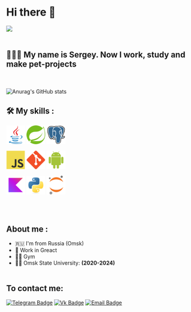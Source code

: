 # Hi there 👋

![](https://gifdb.com/images/high/coding-function-repeat-eat-sleep-7zxwkklr847mhchm.gif)
<br></br>

## 👨🏻‍💻 My name is Sergey. Now I work, study and make pet-projects 
<br></br>
![Anurag's GitHub stats](https://github-readme-stats.vercel.app/api?username=melniknow&show_icons=true&theme=radical)



## 🛠️ My skills  :

<code><img height="50" src="https://github.com/devicons/devicon/blob/master/icons/java/java-original.svg" alt="java"></code>
<code><img height="50" src="https://github.com/devicons/devicon/blob/master/icons/spring/spring-original.svg" alt="spring"></code>
<code><img height="50" src="https://github.com/devicons/devicon/blob/master/icons/postgresql/postgresql-original.svg" alt="postgresql"></code>

<code><img height="50" src="https://github.com/devicons/devicon/blob/master/icons/javascript/javascript-original.svg" alt="javascript"></code>
<code><img height="50" src="https://github.com/devicons/devicon/blob/master/icons/git/git-original.svg" alt="git"></code>
<code><img height="50" src="https://github.com/devicons/devicon/blob/master/icons/android/android-original.svg" alt="android"></code>

<code><img height="50" src="https://github.com/devicons/devicon/blob/master/icons/kotlin/kotlin-original.svg" alt="kotlin"></code>
<code><img height="50" src="https://github.com/devicons/devicon/blob/master/icons/python/python-original.svg" alt="python"></code>
<code><img height="50" src="https://github.com/devicons/devicon/blob/master/icons/jupyter/jupyter-original.svg" alt="jupyter"></code>



<br></br>

## About me :
* 🇷🇺 I'm from Russia (Omsk)
* 🤍 Work in Greact
* 🏋️‍♂️ Gym
* 👨‍🏫 Omsk State University: **(2020-2024)**
<br></br>
## To contact me:

[![Telegram Badge](https://img.shields.io/badge/-Telegram-0088cc?style=flat&logo=Telegram&logoColor=white&color=9cf)](https://t.me/melniknow)
[![Vk Badge](https://img.shields.io/badge/-Vkontakte-0088cc?style=flat&logo=VK&logoColor=white)](https://vk.com/melniknow)
[![Email Badge](https://img.shields.io/badge/-Email-0088cc?style=flat&logo=Gmail&logoColor=white&color=red)](mailto:smelnikovimit@gmail.com)
